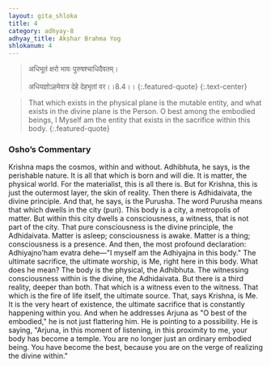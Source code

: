 ```yaml
---
layout: gita_shloka
title: 4
category: adhyay-8
adhyay_title: Akṣhar Brahma Yog
shlokanum: 4
---
```


> अधिभूतं क्षरो भावः पुरुषश्चाधिदैवतम्।<br><br>अधियज्ञोऽहमेवात्र देहे देहभृतां वर।।8.4।।
{:.featured-quote}
{:.text-center}

> That which exists in the physical plane is the mutable entity, and what exists in the divine plane is the Person. O best among the embodied beings, I Myself am the entity that exists in the sacrifice within this body.
{:.featured-quote}

### Osho’s Commentary
Krishna maps the cosmos, within and without.
Adhibhuta, he says, is the perishable nature. It is all that which is born and will die. It is matter, the physical world. For the materialist, this is all there is. But for Krishna, this is just the outermost layer, the skin of reality.
Then there is Adhidaivata, the divine principle. And that, he says, is the Purusha. The word Purusha means that which dwells in the city (puri). This body is a city, a metropolis of matter. But within this city dwells a consciousness, a witness, that is not part of the city. That pure consciousness is the divine principle, the Adhidaivata. Matter is asleep; consciousness is awake. Matter is a thing; consciousness is a presence.
And then, the most profound declaration: Adhiyajno'ham evatra dehe—"I myself am the Adhiyajna in this body." The ultimate sacrifice, the ultimate worship, is Me, right here in this body.
What does he mean? The body is the physical, the Adhibhuta. The witnessing consciousness within is the divine, the Adhidaivata. But there is a third reality, deeper than both. That which is a witness even to the witness. That which is the fire of life itself, the ultimate source. That, says Krishna, is Me. It is the very heart of existence, the ultimate sacrifice that is constantly happening within you.
And when he addresses Arjuna as "O best of the embodied," he is not just flattering him. He is pointing to a possibility. He is saying, "Arjuna, in this moment of listening, in this proximity to me, your body has become a temple. You are no longer just an ordinary embodied being. You have become the best, because you are on the verge of realizing the divine within."
